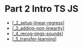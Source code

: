 # Part 2 Intro TS JS

- [[_2_setup-linear-regress]]
- [[_3_adding-non-linearity]]
- [[_4_recog-imgs-sounds]]
- [[_5_transfer-learning]]


<!-- # Related
- [[_part-1-basic-concepts]]
- [[_part-3-adv-dl-ts-js]] -->

[//begin]: # "Autogenerated link references for markdown compatibility"
[_2_setup-linear-regress]: 2_setup-linear-regress/_2_setup-linear-regress.md "2 Setup Linear Regress"
[_3_adding-non-linearity]: 3_adding-non-linearity/_3_adding-non-linearity.md "Adding Non-Linearity"
[_4_recog-imgs-sounds]: 4_recog-imgs-sounds/_4_recog-imgs-sounds.md "Recog Img + Sounds"
[_5_transfer-learning]: 5_transfer-learning/_5_transfer-learning.md "Transfer Learning"
[//end]: # "Autogenerated link references"